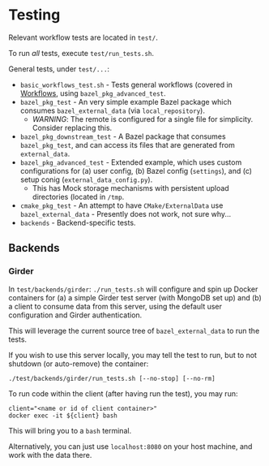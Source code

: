 # Testing

Relevant workflow tests are located in `test/`.

To run *all* tests, execute `test/run_tests.sh`.

General tests, under `test/...`:

* `basic_workflows_test.sh` - Tests general workflows (covered in [Workflows](./workflows.md), using `bazel_pkg_advanced_test`.
* `bazel_pkg_test` - An very simple example Bazel package which consumes `bazel_external_data` (via `local_repository`).
    * *WARNING*: The remote is configured for a single file for simplicity. Consider replacing this.
* `bazel_pkg_downstream_test` - A Bazel package that consumes `bazel_pkg_test`, and can access its files that are generated from `external_data`.
* `bazel_pkg_advanced_test` - Extended example, which uses custom configurations for (a) user config, (b) Bazel config (`settings`), and (c) setup conig (`external_data_config.py`).
    * This has Mock storage mechanisms with persistent upload directories (located in `/tmp`.
* `cmake_pkg_test` - An attempt to have `CMake/ExternalData` use `bazel_external_data` - Presently does not work, not sure why...
* `backends` - Backend-specific tests.

## Backends

### Girder

In `test/backends/girder`:
`./run_tests.sh` will configure and spin up Docker containers for (a) a simple Girder test server (with MongoDB set up) and (b) a client to consume data from this server, using the default user configuration and Girder authentication.

This will leverage the current source tree of `bazel_external_data` to run the tests.

If you wish to use this server locally, you may tell the test to run, but to not shutdown (or auto-remove) the container:

    ./test/backends/girder/run_tests.sh [--no-stop] [--no-rm]

To run code within the client (after having run the test), you may run:

    client="<name or id of client container>"
    docker exec -it ${client} bash

This will bring you to a `bash` terminal.

Alternatively, you can just use `localhost:8080` on your host machine, and work with the data there.
